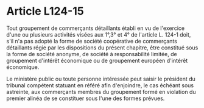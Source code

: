 # Article L124-15

<p>Tout groupement de commerçants détaillants établi en vu de l'exercice d'une ou plusieurs activités visées aux 1°,3° et 4° de l'article L. 124-1 doit, s'il n'a pas adopté la forme de société coopérative de commerçants détaillants régie par les dispositions du présent chapitre, être constitué sous la forme de société anonyme, de société à responsabilité limitée, de groupement d'intérêt économique ou de groupement européen d'intérêt économique. </p><p>Le ministère public ou toute personne intéressée peut saisir le président du tribunal compétent statuant en référé afin d'enjoindre, le cas échéant sous astreinte, aux commerçants membres du groupement formé en violation du premier alinéa de se constituer sous l'une des formes prévues.</p>